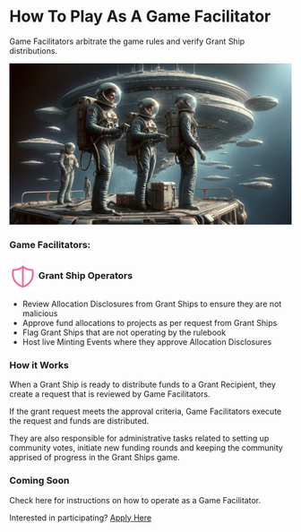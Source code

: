 # How To Play As A Game Facilitator

Game Facilitators arbitrate the game rules and verify Grant Ship distributions.

![](/public/game_facilitators.webp)

### Game Facilitators:

<h3><img src="/public/gamefacilitator_icon.svg" style="display: inline; vertical-align: middle;" alt="Grant Ship Icon" /> Grant Ship Operators</h3>

- Review Allocation Disclosures from Grant Ships to ensure they are not malicious
- Approve fund allocations to projects as per request from Grant Ships
- Flag Grant Ships that are not operating by the rulebook
- Host live Minting Events where they approve Allocation Disclosures

### How it Works

When a Grant Ship is ready to distribute funds to a Grant Recipient, they create a request that is reviewed by Game Facilitators.

If the grant request meets the approval criteria, Game Facilitators execute the request and funds are distributed.

They are also responsible for administrative tasks related to setting up community votes, initiate new funding rounds and keeping the community apprised of progress in the Grant Ships game.

### Coming Soon

Check here for instructions on how to operate as a Game Facilitator.

Interested in participating? [Apply Here](https://forms.grantships.fun/)

